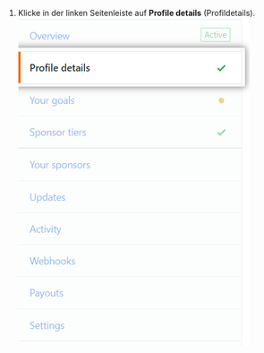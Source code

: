 1. Klicke in der linken Seitenleiste auf **Profile details** (Profildetails). ![Registerkarte „Profile details" (Profildetails)](/assets/images/help/sponsors/profile-tab.png)
